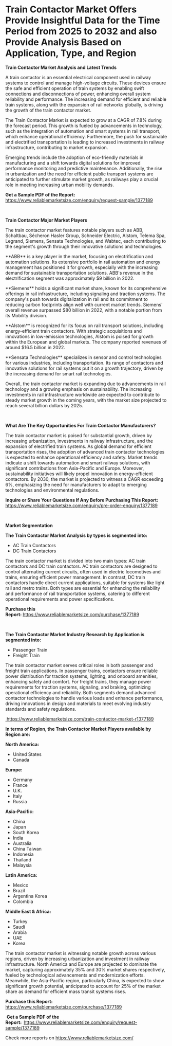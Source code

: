 <p><h1>Train Contactor Market Offers Provide Insightful Data for the Time Period from 2025 to 2032 and also Provide Analysis Based on Application, Type, and Region</h1></p><p><strong>Train Contactor Market Analysis and Latest Trends</strong></p>
<p><p>A train contactor is an essential electrical component used in railway systems to control and manage high-voltage circuits. These devices ensure the safe and efficient operation of train systems by enabling swift connections and disconnections of power, enhancing overall system reliability and performance. The increasing demand for efficient and reliable train systems, along with the expansion of rail networks globally, is driving the growth of the train contactor market.</p><p>The Train Contactor Market is expected to grow at a CAGR of 7.8% during the forecast period. This growth is fueled by advancements in technology, such as the integration of automation and smart systems in rail transport, which enhance operational efficiency. Furthermore, the push for sustainable and electrified transportation is leading to increased investments in railway infrastructure, contributing to market expansion. </p><p>Emerging trends include the adoption of eco-friendly materials in manufacturing and a shift towards digital solutions for improved performance monitoring and predictive maintenance. Additionally, the rise in urbanization and the need for efficient public transport systems are anticipated to further stimulate market growth, as railways play a crucial role in meeting increasing urban mobility demands.</p></p>
<p><strong>Get a Sample PDF of the Report:&nbsp;</strong> <a href="https://www.reliablemarketsize.com/enquiry/request-sample/1377189?utm_campaign=1996&utm_medium=2&utm_source=Github&utm_content=ia&utm_term=13012025&utm_id=train-contactor">https://www.reliablemarketsize.com/enquiry/request-sample/1377189</a></p>
<p>&nbsp;</p>
<p><strong>Train Contactor Major Market Players</strong></p>
<p><p>The train contactor market features notable players such as ABB, Schaltbau, Sécheron Hasler Group, Schneider Electric, Alstom, Telema Spa, Legrand, Siemens, Sensata Technologies, and Wabtec, each contributing to the segment's growth through their innovative solutions and technologies.</p><p>**ABB** is a key player in the market, focusing on electrification and automation solutions. Its extensive portfolio in rail automation and energy management has positioned it for growth, especially with the increasing demand for sustainable transportation solutions. ABB's revenue in the electrification segment was approximately $9 billion in 2022.</p><p>**Siemens** holds a significant market share, known for its comprehensive offerings in rail infrastructure, including signaling and traction systems. The company's push towards digitalization in rail and its commitment to reducing carbon footprints align well with current market trends. Siemens' overall revenue surpassed $80 billion in 2022, with a notable portion from its Mobility division.</p><p>**Alstom** is recognized for its focus on rail transport solutions, including energy-efficient train contactors. With strategic acquisitions and innovations in low-emission technologies, Alstom is poised for growth within the European and global markets. The company reported revenues of around $16.5 billion in 2022.</p><p>**Sensata Technologies** specializes in sensor and control technologies for various industries, including transportation. Its range of contactors and innovative solutions for rail systems put it on a growth trajectory, driven by the increasing demand for smart rail technologies.</p><p>Overall, the train contactor market is expanding due to advancements in rail technology and a growing emphasis on sustainability. The increasing investments in rail infrastructure worldwide are expected to contribute to steady market growth in the coming years, with the market size projected to reach several billion dollars by 2025.</p></p>
<p>&nbsp;</p>
<p><strong>What Are The Key Opportunities For Train Contactor Manufacturers?</strong></p>
<p><p>The train contactor market is poised for substantial growth, driven by increasing urbanization, investments in railway infrastructure, and the expansion of electrified train systems. As global demand for efficient transportation rises, the adoption of advanced train contactor technologies is expected to enhance operational efficiency and safety. Market trends indicate a shift towards automation and smart railway solutions, with significant contributions from Asia-Pacific and Europe. Moreover, sustainability initiatives will likely propel innovation in energy-efficient contactors. By 2030, the market is projected to witness a CAGR exceeding 6%, emphasizing the need for manufacturers to adapt to emerging technologies and environmental regulations.</p></p>
<p><strong>Inquire or Share Your Questions If Any Before Purchasing This Report:</strong> <a href="https://www.reliablemarketsize.com/enquiry/pre-order-enquiry/1377189?utm_campaign=1996&utm_medium=2&utm_source=Github&utm_content=ia&utm_term=13012025&utm_id=train-contactor">https://www.reliablemarketsize.com/enquiry/pre-order-enquiry/1377189</a></p>
<p>&nbsp;</p>
<p><strong>Market Segmentation</strong></p>
<p><strong>The Train Contactor Market Analysis by types is segmented into:</strong></p>
<p><ul><li>AC Train Contactors</li><li>DC Train Contactors</li></ul></p>
<p><p>The train contactor market is divided into two main types: AC train contactors and DC train contactors. AC train contactors are designed to control alternating current circuits, often used in electric locomotives and trains, ensuring efficient power management. In contrast, DC train contactors handle direct current applications, suitable for systems like light rail and metro trains. Both types are essential for enhancing the reliability and performance of rail transportation systems, catering to different operational requirements and power specifications.</p></p>
<p><strong>Purchase this Report:&nbsp;</strong><a href="https://www.reliablemarketsize.com/purchase/1377189?utm_campaign=1996&utm_medium=2&utm_source=Github&utm_content=ia&utm_term=13012025&utm_id=train-contactor">https://www.reliablemarketsize.com/purchase/1377189</a></p>
<p>&nbsp;</p>
<p><strong>The Train Contactor Market Industry Research by Application is segmented into:</strong></p>
<p><ul><li>Passenger Train</li><li>Freight Train</li></ul></p>
<p><p>The train contactor market serves critical roles in both passenger and freight train applications. In passenger trains, contactors ensure reliable power distribution for traction systems, lighting, and onboard amenities, enhancing safety and comfort. For freight trains, they manage power requirements for traction systems, signaling, and braking, optimizing operational efficiency and reliability. Both segments demand advanced contactor technologies to handle various loads and enhance performance, driving innovations in design and materials to meet evolving industry standards and safety regulations.</p></p>
<p><a href="https://www.reliablemarketsize.com/train-contactor-market-r1377189?utm_campaign=1996&utm_medium=2&utm_source=Github&utm_content=ia&utm_term=13012025&utm_id=train-contactor">&nbsp;https://www.reliablemarketsize.com/train-contactor-market-r1377189</a></p>
<p><strong>In terms of Region, the Train Contactor Market Players available by Region are:</strong></p>
<p>
    <p> <strong> North America: </strong>
        <ul>
            <li>United States</li>
            <li>Canada</li>
        </ul>
        </p> 
    <p> <strong> Europe: </strong>
        <ul>
            <li>Germany</li>
            <li>France</li>
            <li>U.K.</li>
            <li>Italy</li>
            <li>Russia</li>
        </ul>
        </p> 
    <p> <strong> Asia-Pacific: </strong>
        <ul>
            <li>China</li>
            <li>Japan</li>
            <li>South Korea</li>
            <li>India</li>
            <li>Australia</li>
            <li>China Taiwan</li>
            <li>Indonesia</li>
            <li>Thailand</li>
            <li>Malaysia</li>
        </ul>
        </p> 
    <p> <strong> Latin America: </strong>
        <ul>
            <li>Mexico</li>
            <li>Brazil</li>
            <li>Argentina Korea</li>
            <li>Colombia</li>
        </ul>
        </p> 
    <p> <strong> Middle East & Africa: </strong>
        <ul>
            <li>Turkey</li>
            <li>Saudi</li>
            <li>Arabia</li>
            <li>UAE</li>
            <li>Korea</li>
        </ul>
    </p>
    </p>
<p><p>The train contactor market is witnessing notable growth across various regions, driven by increasing urbanization and investment in railway infrastructure. North America and Europe are projected to dominate the market, capturing approximately 35% and 30% market shares respectively, fueled by technological advancements and modernization efforts. Meanwhile, the Asia-Pacific region, particularly China, is expected to show significant growth potential, anticipated to account for 25% of the market share as demand for efficient mass transit systems rises.</p></p>
<p><strong>Purchase this Report: </strong><a href="https://www.reliablemarketsize.com/purchase/1377189?utm_campaign=1996&utm_medium=2&utm_source=Github&utm_content=ia&utm_term=13012025&utm_id=train-contactor">https://www.reliablemarketsize.com/purchase/1377189</a></p>
<p>&nbsp;<strong>Get a Sample PDF of the Report:&nbsp;&nbsp;</strong><a href="https://www.reliablemarketsize.com/enquiry/request-sample/1377189?utm_campaign=1996&utm_medium=2&utm_source=Github&utm_content=ia&utm_term=13012025&utm_id=train-contactor">https://www.reliablemarketsize.com/enquiry/request-sample/1377189</a></p>
<p><strong></strong></p>
<p>Check more reports on <a href="https://www.reliablemarketsize.com/?utm_campaign=1996&utm_medium=2&utm_source=Github&utm_content=ia&utm_term=13012025&utm_id=train-contactor">https://www.reliablemarketsize.com/</a></p>
